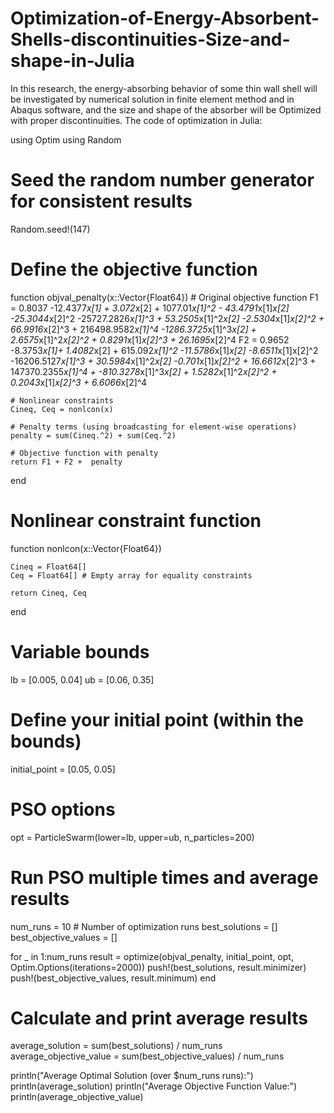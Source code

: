 # Optimization-of-Energy-Absorbent-Shells-discontinuities-Size-and-shape-in-Julia
In this research, the energy-absorbing behavior of some thin wall shell will be investigated by numerical solution in finite element method and in Abaqus software, and the size and shape of the absorber will be Optimized with proper discontinuities.
The code of optimization in Julia:

using Optim
using Random

# Seed the random number generator for consistent results
Random.seed!(147)

# Define the objective function
function objval_penalty(x::Vector{Float64})
    # Original objective function
    F1 =  0.8037 -12.4377*x[1] + 3.072*x[2] + 1077.01*x[1]^2 - 43.4791*x[1]*x[2] -25.3044*x[2]^2  -25727.2826*x[1]^3 + 53.2505*x[1]^2*x[2]  -2.5304*x[1]*x[2]^2 + 66.9916*x[2]^3 + 216498.9582*x[1]^4  -1286.3725*x[1]^3*x[2] + 2.6575*x[1]^2*x[2]^2 + 0.8291*x[1]*x[2]^3 + 26.1695*x[2]^4
    F2 = 0.9652 -8.3753*x[1]+ 1.4082*x[2] + 615.092*x[1]^2  -11.5786*x[1]*x[2]  -8.6511*x[1]x[2]^2  -16206.5127*x[1]^3 + 30.5984*x[1]^2*x[2]  -0.701*x[1]*x[2]^2 + 16.6612*x[2]^3 + 147370.2355*x[1]^4 + -810.3278*x[1]^3*x[2] + 1.5282*x[1]^2*x[2]^2 + 0.2043*x[1]*x[2]^3 + 6.6066*x[2]^4
	
    # Nonlinear constraints
    Cineq, Ceq = nonlcon(x)
    
    # Penalty terms (using broadcasting for element-wise operations)
    penalty = sum(Cineq.^2) + sum(Ceq.^2)
    
    # Objective function with penalty
    return F1 + F2 +  penalty
end

# Nonlinear constraint function
function nonlcon(x::Vector{Float64})

    
    Cineq = Float64[]
    Ceq = Float64[] # Empty array for equality constraints
    
    return Cineq, Ceq
end


# Variable bounds
lb = [0.005, 0.04]
ub = [0.06, 0.35]

# Define your initial point (within the bounds)
initial_point = [0.05, 0.05]

# PSO options
opt = ParticleSwarm(lower=lb, upper=ub, n_particles=200)

# Run PSO multiple times and average results
num_runs = 10 # Number of optimization runs
best_solutions = []
best_objective_values = []

for _ in 1:num_runs
    result = optimize(objval_penalty, initial_point, opt, Optim.Options(iterations=2000))
    push!(best_solutions, result.minimizer)
    push!(best_objective_values, result.minimum)
end

# Calculate and print average results
average_solution = sum(best_solutions) / num_runs
average_objective_value = sum(best_objective_values) / num_runs

println("Average Optimal Solution (over $num_runs runs):")
println(average_solution)
println("Average Objective Function Value:")
println(average_objective_value)

